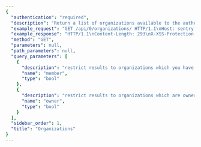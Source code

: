 ```yaml
---
{
  "authentication": "required", 
  "description": "Return a list of organizations available to the authenticatedsession.  This is particularly useful for requests with anuser bound context.  For API key based requests this willonly return the organization that belongs to the key.", 
  "example_request": "GET /api/0/organizations/ HTTP/1.1\nHost: sentry.io\nAuthorization: Bearer {base64-encoded-key-here}", 
  "example_response": "HTTP/1.1\nContent-Length: 293\nX-XSS-Protection: 1; mode=block\nX-Content-Type-Options: nosniff\nContent-Language: en\nVary: Accept-Language, Cookie\nLink: <https://sentry.io/api/0/organizations/?&cursor=1536611794545:0:1>; rel=\"previous\"; results=\"false\"; cursor=\"1536611794545:0:1\", <https://sentry.io/api/0/organizations/?&cursor=1536611794546:100:0>; rel=\"next\"; results=\"false\"; cursor=\"1536611794546:100:0\"\nAllow: GET, POST, HEAD, OPTIONS\nX-Frame-Options: deny\nContent-Type: application/json\n\n[\n  {\n    \"avatar\": {\n      \"avatarType\": \"letter_avatar\", \n      \"avatarUuid\": null\n    }, \n    \"dateCreated\": \"2018-09-10T20:36:34.545Z\", \n    \"id\": \"2\", \n    \"isEarlyAdopter\": false, \n    \"name\": \"The Interstellar Jurisdiction\", \n    \"require2FA\": false, \n    \"slug\": \"the-interstellar-jurisdiction\", \n    \"status\": {\n      \"id\": \"active\", \n      \"name\": \"active\"\n    }\n  }\n]", 
  "method": "GET", 
  "parameters": null, 
  "path_parameters": null, 
  "query_parameters": [
    {
      "description": "restrict results to organizations which you have membership", 
      "name": "member", 
      "type": "bool"
    }, 
    {
      "description": "restrict results to organizations which are owner", 
      "name": "owner", 
      "type": "bool"
    }
  ], 
  "sidebar_order": 1, 
  "title": "Organizations"
}
---
```

